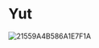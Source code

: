 # Yut

![21559A4B586A1E7F1A](https://user-images.githubusercontent.com/81814938/185117905-324c1fef-6ec2-449c-b186-2b74c2952da1.png)
